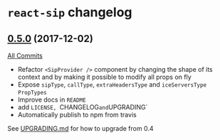 `react-sip` changelog
===

[0.5.0](https://github.com/callthemonline/react-sip/tree/v0.5.0) (2017-12-02)
---

[All Commits](https://github.com/callthemonline/react-sip/compare/0.4.0...0.5.0)

*   Refactor `<SipProvider />` component by changing the shape of its context and by making it possible to modify all props on fly
*   Expose `sipType`, `callType`, `extraHeadersType` and `iceServersType` `PropTypes`
*   Improve docs in `README`
*   add `LICENSE, `CHANGELOG` and `UPGRADING`
*   Automatically publish to npm  from travis

See [UPGRADING.md](./UPGRADING.md#04--05) for how to upgrade from 0.4

